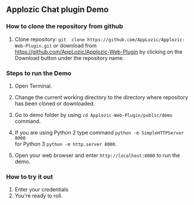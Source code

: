 ## Applozic Chat plugin Demo



### How to clone the repository from github 


1. Clone repository: ` git  clone https://github.com/AppLozic/Applozic-Web-Plugin.git `
or download from https://github.com/AppLozic/Applozic-Web-Plugin by clicking on the Download button under the repository name.


### Steps to run the Demo 

1. Open Terminal.

2. Change the current working directory to the directory where repository has been cloned or downloaded.

3. Go to demo folder by using `cd Applozic-Web-Plugin/public/demo ` command. 

4. If you are using Python 2 type command ` python -m SimpleHTTPServer 8000 `
   <br /> for Python 3 ` python -m http.server 8000 `.

5. Open your web browser and enter ` http://localhost:8000 ` to run the demo.


### How to try it out

1. Enter your credentials 
2. You're ready to roll.
